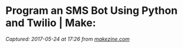 # Program an SMS Bot Using Python and Twilio | Make:

_Captured: 2017-05-24 at 17:26 from [makezine.com](http://makezine.com/projects/sms-bot/)_


